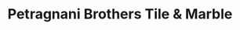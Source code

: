 ---
title: "Petragnani Brothers Tile & Marble"
url: /kennett-square/petragnani-brothers-tile-and-marble/
shop: tiles
---